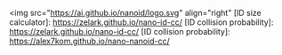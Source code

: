 <img src="https://ai.github.io/nanoid/logo.svg" align="right"
[ID size calculator]:  https://zelark.github.io/nano-id-cc/
[ID collision probability]: https://zelark.github.io/nano-id-cc/
[ID collision probability]: https://alex7kom.github.io/nano-nanoid-cc/
